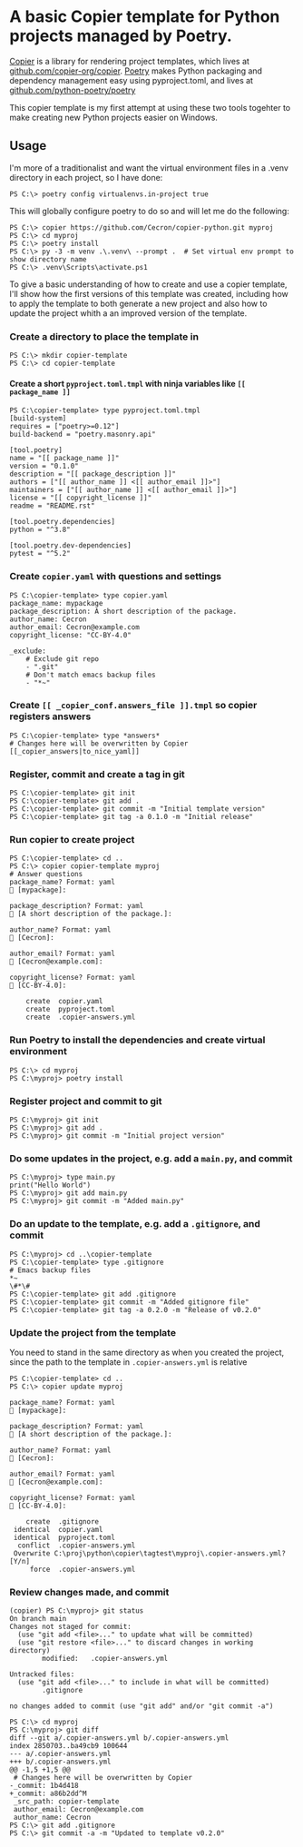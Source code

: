 # A basic Copier template for Python projects managed by Poetry.

[Copier](https://copier.readthedocs.io/) is a library for rendering project templates, which lives at [github.com/copier-org/copier](https://github.com/copier-org/copier/).
[Poetry](https://python-poetry.org/) makes Python packaging and dependency management easy using pyproject.toml, and lives at [github.com/python-poetry/poetry](https://github.com/python-poetry/poetry/)

This copier template is my first attempt at using these two tools togehter to make creating new Python projects easier on Windows.

## Usage

I'm more of a traditionalist and want the virtual environment files in a .venv directory in each project, so I have done:
``` shell
PS C:\> poetry config virtualenvs.in-project true
```
This will globally configure poetry to do so and will let me do the following:

``` shell
PS C:\> copier https://github.com/Cecron/copier-python.git myproj
PS C:\> cd myproj
PS C:\> poetry install
PS C:\> py -3 -m venv .\.venv\ --prompt .  # Set virtual env prompt to show directory name
PS C:\> .venv\Scripts\activate.ps1
```


To give a basic understanding of how to create and use a copier template, I'll show how the first versions of this template was created, including how to apply the template to both generate a new project and also how to update the project whith a an improved version of the template.

### Create a directory to place the template in

``` shell
PS C:\> mkdir copier-template
PS C:\> cd copier-template
```

#### Create a short `pyproject.toml.tmpl` with ninja variables like `[[ package_name ]]`

``` shell
PS C:\copier-template> type pyproject.toml.tmpl
[build-system]
requires = ["poetry>=0.12"]
build-backend = "poetry.masonry.api"

[tool.poetry]
name = "[[ package_name ]]"
version = "0.1.0"
description = "[[ package_description ]]"
authors = ["[[ author_name ]] <[[ author_email ]]>"]
maintainers = ["[[ author_name ]] <[[ author_email ]]>"]
license = "[[ copyright_license ]]"
readme = "README.rst"

[tool.poetry.dependencies]
python = "^3.8"

[tool.poetry.dev-dependencies]
pytest = "^5.2"
```

### Create `copier.yaml` with questions and settings

``` shell
PS C:\copier-template> type copier.yaml
package_name: mypackage
package_description: A short description of the package.
author_name: Cecron
author_email: Cecron@example.com
copyright_license: "CC-BY-4.0"

_exclude:
    # Exclude git repo
    - ".git"
    # Don't match emacs backup files
    - "*~"
```

### Create `[[ _copier_conf.answers_file ]].tmpl` so copier registers answers

``` shell
PS C:\copier-template> type *answers*
# Changes here will be overwritten by Copier
[[_copier_answers|to_nice_yaml]]
```

### Register, commit and create a tag in git

``` shell
PS C:\copier-template> git init
PS C:\copier-template> git add .
PS C:\copier-template> git commit -m "Initial template version"
PS C:\copier-template> git tag -a 0.1.0 -m "Initial release"
```

### Run copier to create project

``` shell
PS C:\copier-template> cd ..
PS C:\> copier copier-template myproj
# Answer questions
package_name? Format: yaml
🎤 [mypackage]:

package_description? Format: yaml
🎤 [A short description of the package.]:

author_name? Format: yaml
🎤 [Cecron]:

author_email? Format: yaml
🎤 [Cecron@example.com]:

copyright_license? Format: yaml
🎤 [CC-BY-4.0]:

    create  copier.yaml
    create  pyproject.toml
    create  .copier-answers.yml
```

### Run Poetry to install the dependencies and create virtual environment

``` shell
PS C:\> cd myproj
PS C:\myproj> poetry install
```

### Register project and commit to git

``` shell
PS C:\myproj> git init
PS C:\myproj> git add .
PS C:\myproj> git commit -m "Initial project version"
```

### Do some updates in the project, e.g. add a `main.py`, and commit

``` shell
PS C:\myproj> type main.py
print("Hello World")
PS C:\myproj> git add main.py
PS C:\myproj> git commit -m "Added main.py"
```

### Do an update to the template, e.g. add a `.gitignore`, and commit

``` shell
PS C:\myproj> cd ..\copier-template
PS C:\copier-template> type .gitignore
# Emacs backup files
*~
\#*\#
PS C:\copier-template> git add .gitignore
PS C:\copier-template> git commit -m "Added gitignore file"
PS C:\copier-template> git tag -a 0.2.0 -m "Release of v0.2.0"
```

### Update the project from the template

You need to stand in the same directory as when you created the project,
since the path to the template in `.copier-answers.yml` is relative

``` shell
PS C:\copier-template> cd ..
PS C:\> copier update myproj

package_name? Format: yaml
🎤 [mypackage]:

package_description? Format: yaml
🎤 [A short description of the package.]:

author_name? Format: yaml
🎤 [Cecron]:

author_email? Format: yaml
🎤 [Cecron@example.com]:

copyright_license? Format: yaml
🎤 [CC-BY-4.0]:

    create  .gitignore
 identical  copier.yaml
 identical  pyproject.toml
  conflict  .copier-answers.yml
 Overwrite C:\proj\python\copier\tagtest\myproj\.copier-answers.yml? [Y/n]
     force  .copier-answers.yml
```

### Review changes made, and commit

``` shell
(copier) PS C:\myproj> git status
On branch main
Changes not staged for commit:
  (use "git add <file>..." to update what will be committed)
  (use "git restore <file>..." to discard changes in working directory)
        modified:   .copier-answers.yml

Untracked files:
  (use "git add <file>..." to include in what will be committed)
        .gitignore

no changes added to commit (use "git add" and/or "git commit -a")

PS C:\> cd myproj
PS C:\myproj> git diff
diff --git a/.copier-answers.yml b/.copier-answers.yml
index 2850703..ba49cb9 100644
--- a/.copier-answers.yml
+++ b/.copier-answers.yml
@@ -1,5 +1,5 @@
 # Changes here will be overwritten by Copier
-_commit: 1b4d418
+_commit: a86b2dd^M
 _src_path: copier-template
 author_email: Cecron@example.com
 author_name: Cecron
PS C:\> git add .gitignore
PS C:\> git commit -a -m "Updated to template v0.2.0"
```
